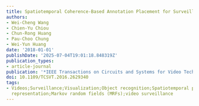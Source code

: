 ```yaml
---
title: Spatiotemporal Coherence-Based Annotation Placement for Surveillance Videos
authors:
- Wei-Cheng Wang
- Chien-Yu Chiou
- Chun-Rong Huang
- Pau-Choo Chung
- Wei-Yun Huang
date: '2018-01-01'
publishDate: '2025-07-04T19:01:18.848319Z'
publication_types:
- article-journal
publication: '*IEEE Transactions on Circuits and Systems for Video Technology*'
doi: 10.1109/TCSVT.2016.2629340
tags:
- Videos;Surveillance;Visualization;Object recognition;Spatiotemporal phenomena;Optimization;Trajectory;Feature
  representation;Markov random fields (MRFs);video surveillance
---
```

